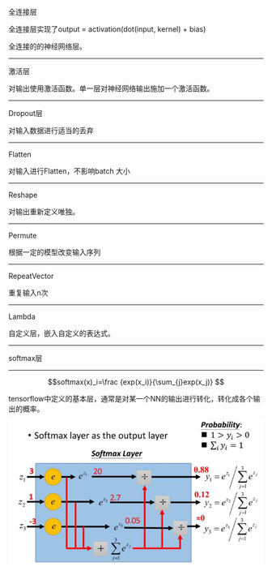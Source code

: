 全连接层

全连接层实现了output = activation\(dot\(input, kernel\) + bias\)

全连接的的神经网络层。

---

激活层

对输出使用激活函数。单一层对神经网络输出施加一个激活函数。

---

Dropout层

对输入数据进行适当的丢弃

---

Flatten

对输入进行Flatten，不影响batch 大小

---

Reshape

对输出重新定义唯独。

---

Permute

根据一定的模型改变输入序列

---

RepeatVector

重复输入n次

---

Lambda

自定义层，嵌入自定义的表达式。

---

softmax层

---

$$softmax(x)_i=\frac {exp(x_i)}{\sum_{j}exp(x_j)} $$

tensorflow中定义的基本层，通常是对某一个NN的输出进行转化，转化成各个输出的概率。

![](/assets/layers-softmax.png)

